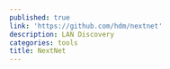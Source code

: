 ```yaml
---
published: true
link: 'https://github.com/hdm/nextnet'
description: LAN Discovery
categories: tools
title: NextNet
---
```

